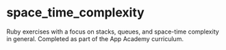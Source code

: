 # space_time_complexity

Ruby exercises with a focus on stacks, queues, and space-time complexity in general. Completed as part of the App Academy curriculum.
